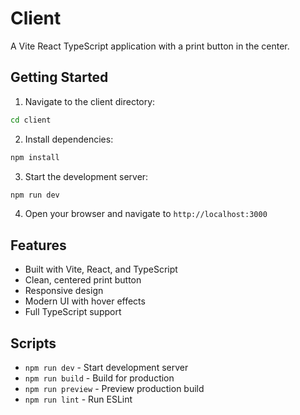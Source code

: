# Client

A Vite React TypeScript application with a print button in the center.

## Getting Started

1. Navigate to the client directory:

```bash
cd client
```

2. Install dependencies:

```bash
npm install
```

3. Start the development server:

```bash
npm run dev
```

4. Open your browser and navigate to `http://localhost:3000`

## Features

- Built with Vite, React, and TypeScript
- Clean, centered print button
- Responsive design
- Modern UI with hover effects
- Full TypeScript support

## Scripts

- `npm run dev` - Start development server
- `npm run build` - Build for production
- `npm run preview` - Preview production build
- `npm run lint` - Run ESLint
